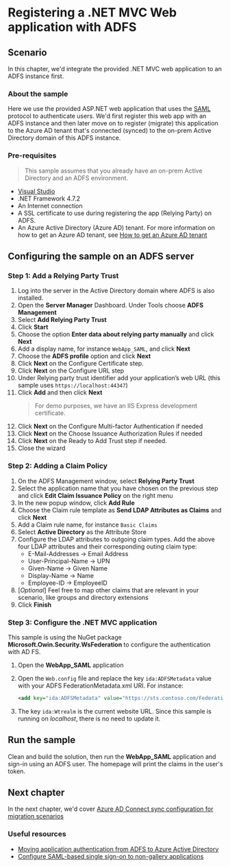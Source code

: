 # Registering a .NET MVC Web application with ADFS

## Scenario

In this chapter, we'd integrate the provided .NET MVC web application to an ADFS instance first.

### About the sample

Here we use the provided ASP.NET web application that uses the  [SAML](https://docs.microsoft.com/azure/active-directory/develop/single-sign-on-saml-protocol)  protocol to authenticate users.
We'd first register this web app with an ADFS instance and then later move on to register (migrate) this application to the Azure AD tenant that's connected (synced) to the on-prem Active Directory domain of this ADFS instance.

### Pre-requisites

> This sample assumes that you already have an on-prem Active Directory and an ADFS environment.

- [Visual Studio](https://aka.ms/vsdownload)
- .NET Framework 4.7.2
- An Internet connection
- A SSL certificate to use during registering the app (Relying Party) on ADFS.
- An Azure Active Directory (Azure AD) tenant. For more information on how to get an Azure AD tenant, see [How to get an Azure AD tenant](https://azure.microsoft.com/documentation/articles/active-directory-howto-tenant/)

## Configuring the sample on an ADFS server

### Step 1: Add a Relying Party Trust

1. Log into the server in the Active Directory domain where ADFS is also installed.
1. Open the **Server Manager** Dashboard. Under Tools choose **ADFS Management**
1. Select **Add Relying Party Trust**
1. Click **Start**
1. Choose the option **Enter data about relying party manually** and click **Next**
1. Add a display name, for instance `WebApp_SAML`, and click **Next**
1. Choose the **ADFS profile** option and click **Next**
1. Click **Next** on the Configure Certificate step.
1. Click **Next** on the Configure URL step
1. Under Relying party trust identifier add your application’s web URL (this sample uses `https://localhost:44347`)
1. Click **Add** and then click **Next**
    > For demo purposes, we have an IIS Express development certificate.
1. Click **Next** on the Configure Multi-factor Authentication if needed
1. Click **Next** on the Choose Issuance Authorization Rules if needed
1. Click **Next** on the Ready to Add Trust step if needed.
1. Close the wizard

### Step 2: Adding a Claim Policy

1. On the ADFS Management window, select **Relying Party Trust**
1. Select the application name that you have chosen on the previous step and click **Edit Claim Issuance Policy** on the right menu
1. In the new popup window, click **Add Rule**
1. Choose the Claim rule template as **Send LDAP Attributes as Claims** and click **Next**
1. Add a Claim rule name, for instance `Basic Claims`
1. Select **Active Directory** as the Attribute Store
1. Configure the LDAP attributes to outgoing claim types. Add the above four LDAP attributes and their corresponding outing claim type:
    - E-Mail-Addresses -> Email Address
    - User-Principal-Name -> UPN
    - Given-Name -> Given Name
    - Display-Name -> Name
    - Employee-ID -> EmployeeID
1. [*Optional*] Feel free to map other claims that are relevant in your scenario, like groups and directory extensions
1. Click **Finish**

### Step 3: Configure the .NET MVC application

This sample is using the NuGet package **Microsoft.Owin.Security.WsFederation** to configure the authentication with AD FS.

1. Open the **WebApp_SAML** application
1. Open the `Web.config` file and replace the key `ida:ADFSMetadata` value with your ADFS FederationMetadata.xml URI. For instance:

    ```xml
    <add key="ida:ADFSMetadata" value="https://sts.contoso.com/FederationMetadata/2007-06/FederationMetadata.xml" />
    ```

1. The key `ida:Wtrealm` is the current website URL. Since this sample is running on *localhost*, there is no need to update it.

## Run the sample

Clean and build the solution, then run the **WebApp_SAML** application and sign-in using an ADFS user. The homepage will print the claims in the user's token.

## Next chapter

In the next chapter, we'd cover [Azure AD Connect sync configuration for migration scenarios](../1-2-Setup-AzureADConnect/README.md)

### Useful resources

- [Moving application authentication from ADFS to Azure Active Directory](https://docs.microsoft.com/azure/active-directory/manage-apps/migrate-adfs-apps-to-azure)
- [Configure SAML-based single sign-on to non-gallery applications](https://docs.microsoft.com/azure/active-directory/manage-apps/configure-single-sign-on-non-gallery-applications)
